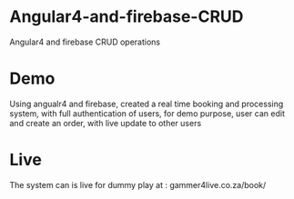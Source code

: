 # Angular4-and-firebase-CRUD
Angular4 and firebase CRUD operations 

# Demo
 Using angualr4 and firebase, created a real time booking and processing system, with full authentication of users, for demo purpose, user can edit and create an order, with live update to other users

 # Live
 The system can is live for dummy play at : gammer4live.co.za/book/